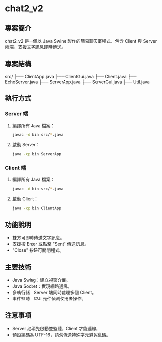 # chat2_v2

## 專案簡介
chat2_v2 是一個以 Java Swing 製作的簡易聊天室程式，包含 Client 與 Server 兩端，支援文字訊息即時傳送。

## 專案結構
src/ ├── ClientApp.java ├── ClientGui.java ├── Client.java ├── EchoServer.java ├── ServerApp.java ├── ServerGui.java ├── Util.java


## 執行方式

### Server 端
1. 編譯所有 Java 檔案：
    ```sh
    javac -d bin src/*.java
    ```
2. 啟動 Server：
    ```sh
    java -cp bin ServerApp
    ```

### Client 端
1. 編譯所有 Java 檔案：
    ```sh
    javac -d bin src/*.java
    ```
2. 啟動 Client：
    ```sh
    java -cp bin ClientApp
    ```

## 功能說明
- 雙方可即時傳送文字訊息。
- 支援按 Enter 或點擊 "Sent" 傳送訊息。
- "Close" 按鈕可關閉程式。

## 主要技術
- Java Swing：建立視窗介面。
- Java Socket：實現網路通訊。
- 多執行緒：Server 端同時處理多個 Client。
- 事件監聽：GUI 元件偵測使用者操作。

## 注意事項
- Server 必須先啟動並監聽，Client 才能連線。
- 預設編碼為 UTF-16，請勿傳送特殊字元避免亂碼。
